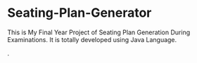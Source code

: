# Seating-Plan-Generator

This is My Final Year Project of Seating Plan Generation During Examinations. It is totally developed using Java Language.















































































































































































































































































































































































.







































